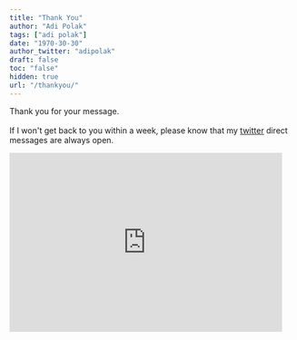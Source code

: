 ```yaml
---
title: "Thank You"
author: "Adi Polak"
tags: ["adi polak"]
date: "1970-30-30"
author_twitter: "adipolak"
draft: false
toc: "false"
hidden: true
url: "/thankyou/"
---
```



Thank you for your message.<br>
<br>
If I won't get back to you within a week, please know that my [twitter](https://twitter.com/AdiPolak) direct messages are always open.

<iframe src="https://giphy.com/embed/wIVA0zh5pt0G5YtcAL" width="480" height="316" frameBorder="0" class="giphy-embed" allowFullScreen></iframe>